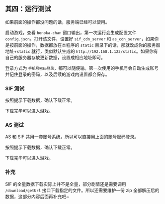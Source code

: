 ## 其四：运行测试

如果前面的操作都没问题的话，服务端已经可以使用。

启动游戏，查看 `honoka-chan` 窗口输出，第一次运行会生成配置文件 `config.json`。打开该文件，设置好 `sif_cdn_server` 和 `as_cdn_server`，如果你是按前面的操作，数据都放在本程序的 `static` 目录下的话，那就改成你的服务器地址+`static` 就行，类似默认生成的 `http://192.168.1.123/static`。如果你有自己的服务器存放更新数据，设置成相应地址即可。

登录方式为 `手机号密码登录`，都可以随便输。第一次使用的手机号会自动生成账号并记住登录的密码，以及后续的游戏内设置都会保存。

### SIF 测试

按照提示下载数据，确认下载正常。

下载完毕可以进入游戏。

### AS 测试

AS 和 SIF 共用一套账号系统，所以可以直接用上面的账号密码登录。

按照提示下载数据，确认下载正常。

下载完毕可以进入游戏。

### 补充

SIF 的全量数据下载实际上并不是全量，部分剧情还是需要调用 `/download/getUrl` 接口下载指定的文件。所以还需要维护一份 zip 全部解压后的数据，这部分内容后面再补充吧~
